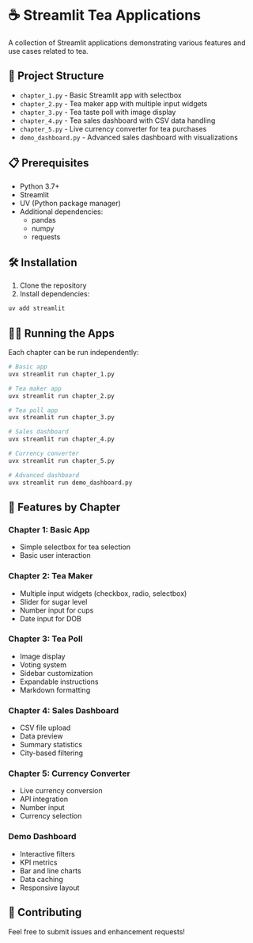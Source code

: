 # ☕ Streamlit Tea Applications

A collection of Streamlit applications demonstrating various features and use cases related to tea.

## 🚀 Project Structure

- `chapter_1.py` - Basic Streamlit app with selectbox
- `chapter_2.py` - Tea maker app with multiple input widgets
- `chapter_3.py` - Tea taste poll with image display
- `chapter_4.py` - Tea sales dashboard with CSV data handling
- `chapter_5.py` - Live currency converter for tea purchases
- `demo_dashboard.py` - Advanced sales dashboard with visualizations

## 📋 Prerequisites

- Python 3.7+
- Streamlit
- UV (Python package manager)
- Additional dependencies:
  - pandas
  - numpy
  - requests

## 🛠️ Installation

1. Clone the repository
2. Install dependencies:
```bash
uv add streamlit
```

## 🏃‍♂️ Running the Apps

Each chapter can be run independently:
```bash
# Basic app
uvx streamlit run chapter_1.py

# Tea maker app
uvx streamlit run chapter_2.py

# Tea poll app
uvx streamlit run chapter_3.py

# Sales dashboard
uvx streamlit run chapter_4.py

# Currency converter
uvx streamlit run chapter_5.py

# Advanced dashboard
uvx streamlit run demo_dashboard.py
```

## 📝 Features by Chapter

### Chapter 1: Basic App
- Simple selectbox for tea selection
- Basic user interaction

### Chapter 2: Tea Maker
- Multiple input widgets (checkbox, radio, selectbox)
- Slider for sugar level
- Number input for cups
- Date input for DOB

### Chapter 3: Tea Poll
- Image display
- Voting system
- Sidebar customization
- Expandable instructions
- Markdown formatting

### Chapter 4: Sales Dashboard
- CSV file upload
- Data preview
- Summary statistics
- City-based filtering

### Chapter 5: Currency Converter
- Live currency conversion
- API integration
- Number input
- Currency selection

### Demo Dashboard
- Interactive filters
- KPI metrics
- Bar and line charts
- Data caching
- Responsive layout

## 🤝 Contributing

Feel free to submit issues and enhancement requests!